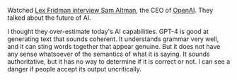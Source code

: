 Watched
[Lex Fridman interview Sam Altman](https://www.youtube.com/watch?v=L_Guz73e6fw),
the CEO of [OpenAI](https://openai.com/).  They talked about the future of AI.

I thought they over-estimate today's AI capabilities.  GPT-4 is good at
generating text that sounds coherent.  It understands grammar very well, and it
can sting words together that appear genuine.  But it does not have any sense
whatsoever of the semantics of what it is saying.  It sounds authoritative, but
it has no way to determine if it is correct or not.  I can see a danger if
people accept its output uncritically.
